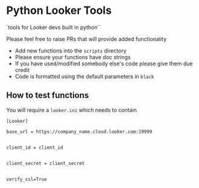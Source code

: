 # Python Looker Tools 
`tools for Looker devs built in python``

Please feel free to raise PRs that will provide added functionality 
* Add new functions into the `scripts` directory 
* Please ensure your functions have doc strings 
* If you have used/modified somebody else's code please give them due credit 
* Code is formatted using the default parameters in `black`



## How to test functions
You will require a `looker.ini` which needs to contain
```
[Looker]

base_url = https://company_name.cloud.looker.com:19999


client_id = client_id 


client_secret = client_secret 


verify_ssl=True
```
